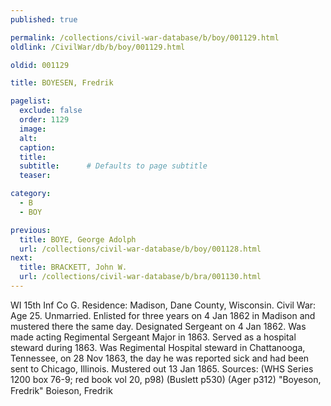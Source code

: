 ```yaml
---
published: true

permalink: /collections/civil-war-database/b/boy/001129.html
oldlink: /CivilWar/db/b/boy/001129.html

oldid: 001129

title: BOYESEN, Fredrik

pagelist:
  exclude: false
  order: 1129
  image: 
  alt:
  caption:
  title:
  subtitle:      # Defaults to page subtitle
  teaser:

category: 
  - B 
  - BOY

previous:
  title: BOYE, George Adolph
  url: /collections/civil-war-database/b/boy/001128.html  
next:
  title: BRACKETT, John W.
  url: /collections/civil-war-database/b/bra/001130.html   
---
```

WI 15th Inf Co G. Residence: Madison, Dane County, Wisconsin. Civil War: Age 25. Unmarried. Enlisted for three years on 4 Jan 1862 in Madison and mustered there the same day. Designated Sergeant on 4 Jan 1862. Was made acting Regimental Sergeant Major in 1863. Served as a hospital steward during 1863. Was Regimental Hospital steward in Chattanooga, Tennessee, on 28 Nov 1863, the day he was reported sick and had been sent to Chicago, Illinois. Mustered out 13 Jan 1865. Sources: (WHS Series 1200 box 76-9; red book vol 20, p98) (Buslett p530) (Ager p312) &quot;Boyeson, Fredrik&quot; &#147;Boieson, Fredrik&#148;